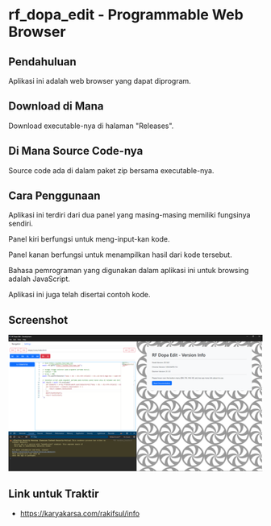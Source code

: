 # rf_dopa_edit - Programmable Web Browser

## Pendahuluan

Aplikasi ini adalah web browser yang dapat diprogram.

## Download di Mana

Download executable-nya di halaman "Releases".

## Di Mana Source Code-nya

Source code ada di dalam paket zip bersama executable-nya.

## Cara Penggunaan

Aplikasi ini terdiri dari dua panel yang masing-masing memiliki fungsinya sendiri.

Panel kiri berfungsi untuk meng-input-kan kode.

Panel kanan berfungsi untuk menampilkan hasil dari kode tersebut.

Bahasa pemrograman yang digunakan dalam aplikasi ini untuk browsing adalah JavaScript.

Aplikasi ini juga telah disertai contoh kode.

## Screenshot

<p align="center">
	<img src="./.md_asset/ss_2024.07.09-0447.png" />
</p>

## Link untuk Traktir

- https://karyakarsa.com/rakifsul/info